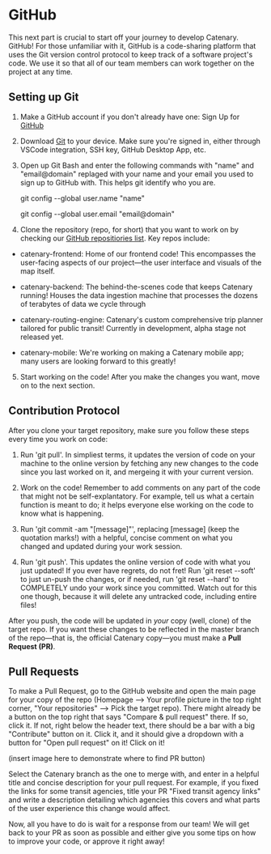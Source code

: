 # GitHub
This next part is crucial to start off your journey to develop Catenary. GitHub! For those unfamiliar with it, GitHub is a code-sharing platform that uses the Git version control protocol to keep track of a software project's code. We use it so that all of our team members can work together on the project at any time.

## Setting up Git

1. Make a GitHub account if you don't already have one: Sign Up for [GitHub](https://github.com/signup?ref_cta=Sign+up&ref_loc=header+logged+out&ref_page=%2F&source=header-home)
    
2. Download [Git](https://git-scm.com/downloads) to your device. Make sure you're signed in, either through VSCode integration, SSH key, GitHub Desktop App, etc. 

3. Open up Git Bash and enter the following commands with "name" and "email@domain" replaged with your name and your email you used to sign up to GitHub with. This helps git identify who you are.
    
    git config --global user.name "name"
    
    git config --global user.email "email@domain"
    
4. Clone the repository (repo, for short) that you want to work on by checking our [GitHub repositiories list](https://github.com/orgs/catenarytransit/repositories). Key repos include:

- catenary-frontend: Home of our frontend code! This encompasses the user-facing aspects of our project—the user interface and visuals of the map itself.

- catenary-backend: The behind-the-scenes code that keeps Catenary running! Houses the data ingestion machine that processes the dozens of terabytes of data we cycle through

- catenary-routing-engine: Catenary's custom comprehensive trip planner tailored for public transit! Currently in development, alpha stage not released yet. 

- catenary-mobile: We're working on making a Catenary mobile app; many users are looking forward to this greatly!

5. Start working on the code! After you make the changes you want, move on to the next section.

## Contribution Protocol
After you clone your target repository, make sure you follow these steps every time you work on code:

1. Run 'git pull'. In simpliest terms, it updates the version of code on your machine to the online version by fetching any new changes to the code since you last worked on it, and mergeing it with your current version.

2. Work on the code! Remember to add comments on any part of the code that might not be self-explantatory. For example, tell us what a certain function is meant to do; it helps everyone else working on the code to know what is happening.

3. Run 'git commit -am "[message]"', replacing [message] (keep the quotation marks!) with a helpful, concise comment on what you changed and updated during your work session.

4. Run 'git push'. This updates the online version of code with what you just updated! If you ever have regrets, do not fret! Run 'git reset --soft' to just un-push the changes, or if needed, run 'git reset --hard' to COMPLETELY undo your work since you committed. Watch out for this one though, because it will delete any untracked code, including entire files!

After you push, the code will be updated in *your* copy (well, clone) of the target repo. If you want these changes to be reflected in the master branch of the repo—that is, the official Catenary copy—you must make a **Pull Request (PR)**.

## Pull Requests
To make a Pull Request, go to the GitHub website and open the main page for your copy of the repo (Homepage --> Your profile picture in the top right corner, "Your repositories" --> Pick the target repo). There might already be a button on the top right that says "Compare & pull request" there. If so, click it. If not, right below the header text, there should be a bar with a big "Contribute" button on it. Click it, and it should give a dropdown with a button for "Open pull request" on it! Click on it!

(insert image here to demonstrate where to find PR button)

Select the Catenary branch as the one to merge with, and enter in a helpful title and concise description for your pull request. For example, if you fixed the links for some transit agencies, title your PR "Fixed transit agency links" and write a description detailing which agencies this covers and what parts of the user experience this change would affect. 

Now, all you have to do is wait for a response from our team! We will get back to your PR as soon as possible and either give you some tips on how to improve your code, or approve it right away!



    